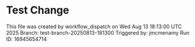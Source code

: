 # Test Change
This file was created by workflow_dispatch on Wed Aug 13 18:13:00 UTC 2025
Branch: test-branch-20250813-181300
Triggered by: jmcmenamy
Run ID: 16945654714
